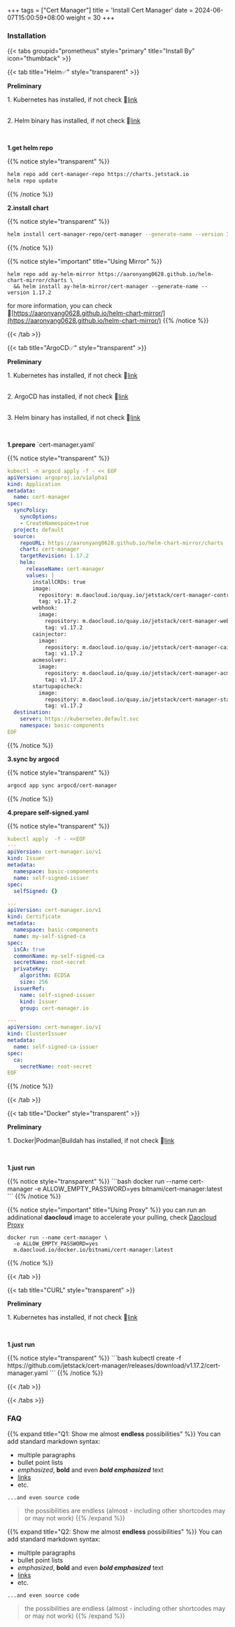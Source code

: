 +++
tags = ["Cert Manager"]
title = 'Install Cert Manager'
date = 2024-06-07T15:00:59+08:00
weight = 30
+++


### Installation

{{< tabs groupid="prometheus" style="primary" title="Install By" icon="thumbtack" >}}

{{< tab title="Helm✅" style="transparent" >}}
  <p> <b>Preliminary </b></p>
  1. Kubernetes has installed, if not check 🔗<a href="/docs/kubernetes/cluster/index.html" target="_blank">link</a> </p></br>
  2. Helm binary has installed, if not check 🔗<a href="/docs/software/binary/helm/index.html" target="_blank">link</a> </p></br>

  <p> <b>1.get helm repo </b></p>

  {{% notice style="transparent" %}}
  ```bash
  helm repo add cert-manager-repo https://charts.jetstack.io
  helm repo update
  ```
  {{% /notice %}}

  <p> <b>2.install chart </b></p>

  {{% notice style="transparent" %}}
  ```bash
  helm install cert-manager-repo/cert-manager --generate-name --version 1.17.2
  ```
  {{% /notice %}}

  {{% notice style="important" title="Using Mirror" %}} 
  ```shell
  helm repo add ay-helm-mirror https://aaronyang0628.github.io/helm-chart-mirror/charts \
    && helm install ay-helm-mirror/cert-manager --generate-name --version 1.17.2
  ```
  for more information, you can check 🔗[https://aaronyang0628.github.io/helm-chart-mirror/](https://aaronyang0628.github.io/helm-chart-mirror/)
  {{% /notice %}}

{{< /tab >}}

{{< tab title="ArgoCD✅" style="transparent" >}}
  <p> <b>Preliminary </b></p>
  1. Kubernetes has installed, if not check 🔗<a href="/docs/kubernetes/cluster/index.html" target="_blank">link</a> </p></br>
  2. ArgoCD has installed, if not check 🔗<a href="/docs/software/cicd/argocd/index.html" target="_blank">link</a> </p></br>
  3. Helm binary has installed, if not check 🔗<a href="/docs/software/binary/helm/index.html" target="_blank">link</a> </p></br>

  <p> <b>1.prepare</b> `cert-manager.yaml` </p>

  {{% notice style="transparent" %}}
  ```yaml
  kubectl -n argocd apply -f - << EOF
  apiVersion: argoproj.io/v1alpha1
  kind: Application
  metadata:
    name: cert-manager
  spec:
    syncPolicy:
      syncOptions:
      - CreateNamespace=true
    project: default
    source:
      repoURL: https://aaronyang0628.github.io/helm-chart-mirror/charts
      chart: cert-manager
      targetRevision: 1.17.2
      helm:
        releaseName: cert-manager
        values: |
          installCRDs: true
          image:
            repository: m.daocloud.io/quay.io/jetstack/cert-manager-controller
            tag: v1.17.2
          webhook:
            image:
              repository: m.daocloud.io/quay.io/jetstack/cert-manager-webhook
              tag: v1.17.2
          cainjector:
            image:
              repository: m.daocloud.io/quay.io/jetstack/cert-manager-cainjector
              tag: v1.17.2
          acmesolver:
            image:
              repository: m.daocloud.io/quay.io/jetstack/cert-manager-acmesolver
              tag: v1.17.2
          startupapicheck:
            image:
              repository: m.daocloud.io/quay.io/jetstack/cert-manager-startupapicheck
              tag: v1.17.2
    destination:
      server: https://kubernetes.default.svc
      namespace: basic-components
  EOF
  ```
  {{% /notice %}}

  <p> <b>3.sync by argocd</b></p>

  {{% notice style="transparent" %}}
  ```bash
  argocd app sync argocd/cert-manager
  ```
  {{% /notice %}}

  <p> <b>4.prepare self-signed.yaml</b></p>

  {{% notice style="transparent" %}}
  ```yaml
  kubectl apply  -f - <<EOF
  ---
  apiVersion: cert-manager.io/v1
  kind: Issuer
  metadata:
    namespace: basic-components
    name: self-signed-issuer
  spec:
    selfSigned: {}

  ---
  apiVersion: cert-manager.io/v1
  kind: Certificate
  metadata:
    namespace: basic-components
    name: my-self-signed-ca
  spec:
    isCA: true
    commonName: my-self-signed-ca
    secretName: root-secret
    privateKey:
      algorithm: ECDSA
      size: 256
    issuerRef:
      name: self-signed-issuer
      kind: Issuer
      group: cert-manager.io

  ---
  apiVersion: cert-manager.io/v1
  kind: ClusterIssuer
  metadata:
    name: self-signed-ca-issuer
  spec:
    ca:
      secretName: root-secret
  EOF
  ```
  {{% /notice %}}


{{< /tab >}}


{{< tab title="Docker" style="transparent" >}}
 <p> <b>Preliminary </b></p>
  1. Docker|Podman|Buildah has installed, if not check 🔗<a href="/docs/software/container/index.html" target="_blank">link</a> </p></br>

  <p> <b>1.just run</b></p>
  {{% notice style="transparent" %}}
  ```bash
  docker run --name cert-manager -e ALLOW_EMPTY_PASSWORD=yes bitnami/cert-manager:latest
  ```
  {{% /notice %}}

  {{% notice style="important" title="Using Proxy" %}} 
  you can run an addinational **daocloud** image to accelerate your pulling, check [Daocloud Proxy](/docs/kubernetes/proxy/daocloud/index.html)
  ```shell
  docker run --name cert-manager \
    -e ALLOW_EMPTY_PASSWORD=yes 
    m.daocloud.io/docker.io/bitnami/cert-manager:latest
  ```
  {{% /notice %}}

{{< /tab >}}

{{< tab title="CURL" style="transparent" >}}
 <p> <b>Preliminary </b></p>
  1. Kubernetes has installed, if not check 🔗<a href="/docs/kubernetes/cluster/index.html" target="_blank">link</a> </p></br>

  <p> <b>1.just run</b></p>
  {{% notice style="transparent" %}}
  ```bash
  kubectl create -f https://github.com/jetstack/cert-manager/releases/download/v1.17.2/cert-manager.yaml
  ```
  {{% /notice %}}

{{< /tab >}}



{{< /tabs >}}



### FAQ

{{% expand title="Q1: Show me almost **endless** possibilities" %}}
You can add standard markdown syntax:

- multiple paragraphs
- bullet point lists
- _emphasized_, **bold** and even **_bold emphasized_** text
- [links](https://example.com)
- etc.

```plaintext
...and even source code
```

> the possibilities are endless (almost - including other shortcodes may or may not work)
{{% /expand %}}


{{% expand title="Q2: Show me almost **endless** possibilities" %}}
You can add standard markdown syntax:

- multiple paragraphs
- bullet point lists
- _emphasized_, **bold** and even **_bold emphasized_** text
- [links](https://example.com)
- etc.

```plaintext
...and even source code
```

> the possibilities are endless (almost - including other shortcodes may or may not work)
{{% /expand %}}